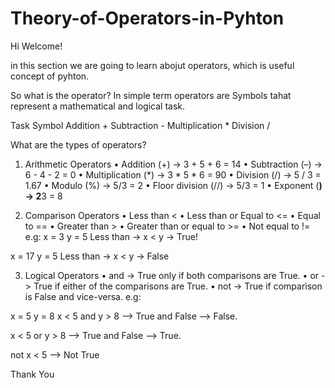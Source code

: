# Theory-of-Operators-in-Pyhton

Hi Welcome!

in this section we are going to learn abojut operators, which is useful concept of pyhton.

So what is the operator?
In simple term operators are Symbols tahat represent a mathematical and logical task.

Task Symbol
Addition +
Subtraction -
Multiplication *
Division / 

What are the types of operators?
1. Arithmetic Operators 
• Addition (+)   -> 3 + 5 + 6 = 14
• Subtraction (–)  -> 6 - 4 - 2 = 0
• Multiplication (*)  -> 3 * 5 * 6 = 90
• Division (/)    -> 5 / 3 = 1.67
• Modulo (%)      -> 5/3 = 2
• Floor division (//)   -> 5/3 = 1
• Exponent (**)     -> 2**3 = 8

2. Comparison Operators 
• Less than <
• Less than or Equal to <=
• Equal to ==
• Greater than >
• Greater than or equal to >=
• Not equal to !=
e.g:
x = 3 y = 5
Less than -> x < y -> True!

x = 17 y = 5
Less than -> x < y -> False

3. Logical Operators
• and  -> True only if both comparisons are True.
• or  -> True if either of the comparisons are True.
• not -> True if comparison is False and vice-versa.
e.g:

x = 5  y = 8
x < 5 and y > 8 --> True and False --> False.

x < 5 or y > 8 --> True and False --> True.

not x < 5 --> Not True



Thank You
